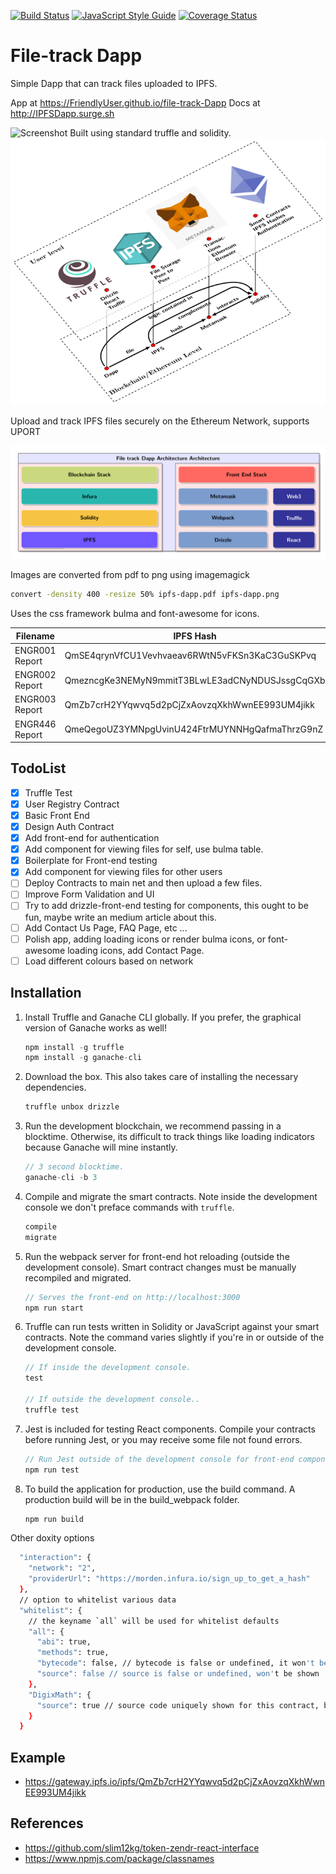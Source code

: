 [![Build Status](https://travis-ci.org/FriendlyUser/file-track-Dapp.svg?branch=master)](https://travis-ci.org/FriendlyUser/file-track-Dapp) [![JavaScript Style Guide](https://img.shields.io/badge/code_style-standard-brightgreen.svg)](https://standardjs.com) [![Coverage Status](https://coveralls.io/repos/github/FriendlyUser/file-track-Dapp/badge.svg?branch=master)](https://coveralls.io/github/FriendlyUser/file-track-Dapp?branch=master)

# File-track Dapp 


Simple Dapp that can track files uploaded to IPFS.

App at https://FriendlyUser.github.io/file-track-Dapp
Docs at http://IPFSDapp.surge.sh

![Screenshot](https://gateway.ipfs.io/ipfs/Qmb1ZEhXaTCfzdgVxXmW3WqfcjCRG4ctsieP2zkuhFZRtP)
Built using standard truffle and solidity.
![Dapp Architecture](docs/dapp-arch.png)

Upload and track IPFS files securely on the Ethereum Network, supports UPORT

![Dapp Structure](docs/ipfs-dapp.png)

Images are converted from pdf to png using imagemagick

```sh
convert -density 400 -resize 50% ipfs-dapp.pdf ipfs-dapp.png
```

Uses the css framework bulma and font-awesome for icons.


|Filename                | IPFS Hash| url |
| ---| ---| ---| 
| ENGR001 Report   | QmSE4qrynVfCU1Vevhvaeav6RWtN5vFKSn3KaC3GuSKPvq | [ENGR001](https://gateway.ipfs.io/ipfs/QmSE4qrynVfCU1Vevhvaeav6RWtN5vFKSn3KaC3GuSKPvq) |
| ENGR002 Report  |QmezncgKe3NEMyN9mmitT3BLwLE3adCNyNDUSJssgCqGXb | [ENGR002](https://ipfs.io/ipfs/QmezncgKe3NEMyN9mmitT3BLwLE3adCNyNDUSJssgCqGXb) |
| ENGR003 Report  | QmZb7crH2YYqwvq5d2pCjZxAovzqXkhWwnEE993UM4jikk | [ENGR003](https://gateway.ipfs.io/ipfs/QmZb7crH2YYqwvq5d2pCjZxAovzqXkhWwnEE993UM4jikk) |
| ENGR446 Report  | QmeQegoUZ3YMNpgUvinU424FtrMUYNNHgQafmaThrzG9nZ |[ENGR446](https://ipfs.io/ipfs/QmeQegoUZ3YMNpgUvinU424FtrMUYNNHgQafmaThrzG9nZ) |

## TodoList

- [x] Truffle Test 
- [x] User Registry Contract
- [x] Basic Front End
- [x] Design Auth Contract
- [x] Add front-end for authentication
- [x] Add component for viewing files for self, use bulma table.
- [x] Boilerplate for Front-end testing
- [x] Add component for viewing files for other users
- [ ] Deploy Contracts to main net and then upload a few files.
- [ ] Improve Form Validation and UI
- [ ] Try to add drizzle-front-end testing for components, this ought to be fun, maybe write an medium article about this.
- [ ] Add Contact Us Page, FAQ Page, etc ...
- [ ] Polish app, adding loading icons or render bulma icons, or font-awesome loading icons, add Contact Page.
- [ ] Load different colours based on network

## Installation

1. Install Truffle and Ganache CLI globally. If you prefer, the graphical version of Ganache works as well!
    ```javascript
    npm install -g truffle
    npm install -g ganache-cli
    ```

2. Download the box. This also takes care of installing the necessary dependencies.
    ```javascript
    truffle unbox drizzle
    ```

3. Run the development blockchain, we recommend passing in a blocktime. Otherwise, its difficult to track things like loading indicators because Ganache will mine instantly.
    ```javascript
    // 3 second blocktime.
    ganache-cli -b 3
    ```

4. Compile and migrate the smart contracts. Note inside the development console we don't preface commands with `truffle`.
    ```javascript
    compile
    migrate
    ```

5. Run the webpack server for front-end hot reloading (outside the development console). Smart contract changes must be manually recompiled and migrated.
    ```javascript
    // Serves the front-end on http://localhost:3000
    npm run start
    ```

6. Truffle can run tests written in Solidity or JavaScript against your smart contracts. Note the command varies slightly if you're in or outside of the development console.
    ```javascript
    // If inside the development console.
    test

    // If outside the development console..
    truffle test
    ```

7. Jest is included for testing React components. Compile your contracts before running Jest, or you may receive some file not found errors.
    ```javascript
    // Run Jest outside of the development console for front-end component tests.
    npm run test
    ```

8. To build the application for production, use the build command. A production build will be in the build_webpack folder.
    ```javascript
    npm run build
    ```
    
 Other doxity options
```sh
  "interaction": {
    "network": "2",
    "providerUrl": "https://morden.infura.io/sign_up_to_get_a_hash"
  },
  // option to whitelist various data
  "whitelist": {
    // the keyname `all` will be used for whitelist defaults
    "all": {
      "abi": true,
      "methods": true,
      "bytecode": false, // bytecode is false or undefined, it won't be shown
      "source": false // source is false or undefined, won't be shown
    },
    "DigixMath": {
      "source": true // source code uniquely shown for this contract, bytecode still hidden
    }
  }
```

## Example

* https://gateway.ipfs.io/ipfs/QmZb7crH2YYqwvq5d2pCjZxAovzqXkhWwnEE993UM4jikk

## References

* https://github.com/slim12kg/token-zendr-react-interface 
* https://www.npmjs.com/package/classnames